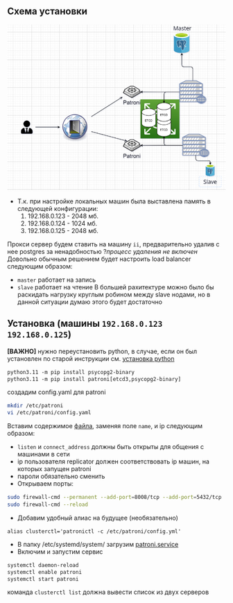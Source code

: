 ## Схема установки
![Схема установки](https://github.com/vloldik/devopspractice/blob/main/task1/scheme.png?raw=true)
- Т.к. при настройке локальных машин была выставлена память в следующей конфигурации:
  1. 192.168.0.123 - 2048 мб.
  2. 192.168.0.124 - 1024 мб.
  3. 192.168.0.125 - 2048 мб.

Прокси сервер будем ставить на машину `ii`, предварительно удалив с нее postgres за ненадобностью ?*процесс удаления не включен*
Довольно обычным решением будет настроить load balancer следующим образом:
  - `master` работает на запись
  - `slave` работает на чтение
В большей рахитектуре можно было бы раскидать нагрузку круглым робином между slave нодами, но в данной ситуации думаю этого будет достаточно

## Установка (машины `192.168.0.123` `192.168.0.125`)
**\[ВАЖНО\]** нужно переустановить python, в случае, если он был установлен по старой инструкции
 см. [установка python](https://github.com/vloldik/devopspractice/blob/main/task1/install%20python.md)

```
python3.11 -m pip install psycopg2-binary
python3.11 -m pip install patroni[etcd3,psycopg2-binary]
```
создадим config.yaml для patroni
```bash
mkdir /etc/patroni
vi /etc/patroni/config.yaml
```
Вставим содержимое [файла](https://github.com/vloldik/devopspractice/blob/main/task1/external/config.yaml), заменяя поле `name`, и ip следующим образом:
 - `listen` и `connect_address` должны быть открыты для общения с машинами в сети
 - ip пользователя replicator должен соответствовать ip машин, на которых запущен patroni
 - пароли обязательно сменить
- Открываем порты:
```bash
sudo firewall-cmd --permanent --add-port=8008/tcp --add-port=5432/tcp
sudo firewall-cmd --reload
```
- Добавим удобный алиас на будущее (необязательно)
```
alias clusterctl='patronictl -c /etc/patroni/config.yml'
```
- В папку /etc/systemd/system/ загрузим [patroni.service](https://github.com/vloldik/devopspractice/blob/main/task1/external/patroni.service)
- Включим и запустим сервис
```
systemctl daemon-reload
systemctl enable patroni
systemctl start patroni
```

команда `clusterctl list` должна вывести список из двух серверов
